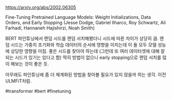 https://arxiv.org/abs/2002.06305

Fine-Tuning Pretrained Language Models: Weight Initializations, Data Orders, and Early Stopping (Jesse Dodge, Gabriel Ilharco, Roy Schwartz, Ali Farhadi, Hannaneh Hajishirzi, Noah Smith)

BERT 파인튜닝에서 랜덤 시드를 랜덤 서치해봤더니 시드에 따른 차이가 상당히 큼. 랜덤 시드는 가중치 초기화와 학습 데이터의 순서에 영향을 미치는데 이 둘 모두 모델 성능에 상당한 영향을 미침. 좋은 시드를 찾아야 하는데 (그런데 또 여러 데이터셋에 대해 잘 되는 시드가 있기는 있다고 함) 딱히 방법이 없으니 early stopping으로 랜덤 서치를 많이 해보는 것이 좋은 듯.

아무래도 파인튜닝에 좀 더 체계화된 방법을 찾아볼 필요가 있지 않을까 하는 생각. 이전 ULMFiT처럼.

#transformer #bert #finetuning